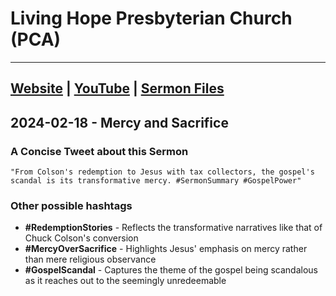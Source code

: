 # Living Hope Presbyterian Church (PCA)

___

## [Website](https://www.livinghopepresbyterian.org/) | [YouTube](https://www.youtube.com/@LivingHopePresbyterianChurch) | [Sermon Files](https://github.com/jobian-ai/LHP-Sermons/tree/f541cdd7fade61b0d743fa669909c2fa05a46ba1/sermons/24-01-28)

## 2024-02-18 - Mercy and Sacrifice

### A Concise Tweet about this Sermon

```"From Colson's redemption to Jesus with tax collectors, the gospel's scandal is its transformative mercy. #SermonSummary #GospelPower"```

### Other possible hashtags

- **#RedemptionStories** - Reflects the transformative narratives like that of Chuck Colson's conversion
- **#MercyOverSacrifice** - Highlights Jesus' emphasis on mercy rather than mere religious observance
- **#GospelScandal** - Captures the theme of the gospel being scandalous as it reaches out to the seemingly unredeemable
